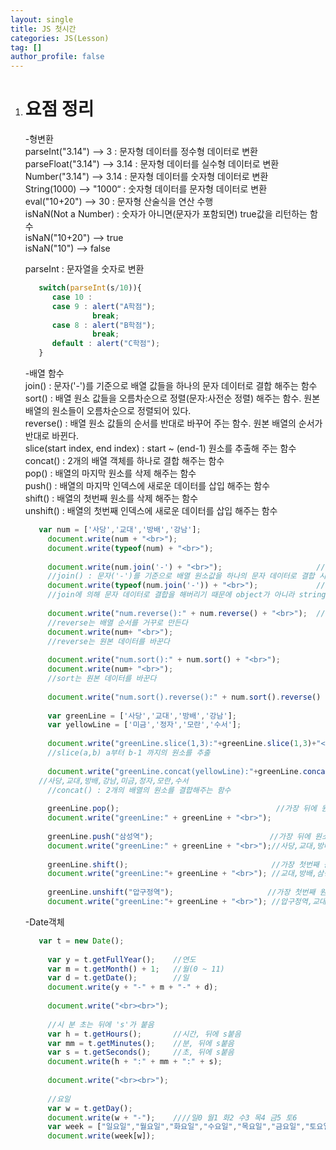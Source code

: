 ```yaml
---
layout: single
title: JS 첫시간
categories: JS(Lesson)
tag: []
author_profile: false
---
```


1. # 요점 정리

   -형변환   
   parseInt("3.14") --> 3 : 문자형 데이터를 정수형 데이터로 변환   
   parseFloat("3.14") --> 3.14 : 문자형 데이터를 실수형 데이터로 변환   
   Number("3.14") --> 3.14 : 문자형 데이터를 숫자형 데이터로 변환   
   String(1000) --> "1000“ : 숫자형 데이터를 문자형 데이터로 변환   
   eval("10+20") --> 30 : 문자형 산술식을 연산 수행   
   isNaN(Not a Number) : 숫자가 아니면(문자가 포함되면) true값을 리턴하는 함수   
   isNaN("10+20") --> true   
   isNaN("10") --> false   

   parseInt : 문자열을 숫자로 변환   
   ```js
      switch(parseInt(s/10)){
         case 10 :
         case 9 : alert("A학점");
                  break;
         case 8 : alert("B학점");
                  break;
         default : alert("C학점");
      }
   ```   

   -배열 함수   
   join() : 문자('-')를 기준으로 배열 값들을 하나의 문자 데이터로 결합 해주는 함수   
   sort() : 배열 원소 값들을 오름차순으로 정렬(문자:사전순 정렬) 해주는 함수. 원본 배열의 원소들이 오름차순으로 정렬되어 있다.   
   reverse() : 배열 원소 값들의 순서를 반대로 바꾸어 주는 함수. 원본 배열의 순서가 반대로 바뀐다.   
   slice(start index, end index) : start ~ (end-1) 원소를 추출해 주는 함수   
   concat() : 2개의 배열 객체를 하나로 결합 해주는 함수   
   pop() : 배열의 마지막 원소를 삭제 해주는 함수   
   push() : 배열의 마지막 인덱스에 새로운 데이터를 삽입 해주는 함수   
   shift() : 배열의 첫번째 원소를 삭제 해주는 함수   
   unshift() : 배열의 첫번째 인덱스에 새로운 데이터를 삽입 해주는 함수   

   ```js
      var num = ['사당','교대','방배','강남'];
		document.write(num + "<br>");					                  //사당,교대,방배,강남
		document.write(typeof(num) + "<br>");			               //object
		
		document.write(num.join('-') + "<br>");			            //사당-교대-방배-강남
		//join() : 문자('-')를 기준으로 배열 원소값을 하나의 문자 데이터로 결합 시켜준다.
		document.write(typeof(num.join('-')) + "<br>");             //string
		//join에 의해 문자 데이터로 결합을 해버리기 때문에 object가 아니라 string이 나왔다
		
		document.write("num.reverse():" + num.reverse() + "<br>"); 	//강남,방배,교대,사당
		//reverse는 배열 순서를 거꾸로 만든다
		document.write(num+ "<br>");					                  //강남,방배,교대,사당
		//reverse는 원본 데이터를 바꾼다
		
		document.write("num.sort():" + num.sort() + "<br>");
		document.write(num+ "<br>");					                  //강남,방배,교대,사당
		//sort는 원본 데이터를 바꾼다
		
		document.write("num.sort().reverse():" + num.sort().reverse() + "<br>");	//사당,방배,교대,강남
		
		var greenLine = ['사당','교대','방배','강남'];
		var yellowLine = ['미금','정자','모란','수서'];
		
		document.write("greenLine.slice(1,3):"+greenLine.slice(1,3)+"<br>");       //교대,방배
		//slice(a,b) a부터 b-1 까지의 원소를 추출
		
		document.write("greenLine.concat(yellowLine):"+greenLine.concat(yellowLine)+"<br>"); 
      //사당,교대,방배,강남,미금,정자,모란,수서
		//concat() : 2개의 배열의 원소를 결합해주는 함수
		
		greenLine.pop();                                   //가장 뒤에 원소를 삭제
		document.write("greenLine:" + greenLine + "<br>");
		
		greenLine.push("삼성역");                          //가장 뒤에 원소를 삽입
		document.write("greenLine:" + greenLine + "<br>");//사당,교대,방배,삼성역
		
		greenLine.shift();                                //가장 첫번째 원소 삭제
		document.write("greenLine:"+ greenLine + "<br>"); //교대,방배,삼성역
		
		greenLine.unshift("압구정역");                     //가장 첫번째 원소에 삽입
		document.write("greenLine:"+ greenLine + "<br>"); //압구정역,교대,방배,삼성역
   ```   
   
   -Date객체   
   ```js
      var t = new Date();
		
		var y = t.getFullYear();	//연도
		var m = t.getMonth() + 1; 	//월(0 ~ 11)
		var d = t.getDate();		//일
		document.write(y + "-" + m + "-" + d);
		
		document.write("<br><br>");
		
		//시 분 초는 뒤에 's'가 붙음
		var h = t.getHours();		//시간, 뒤에 s붙음
		var mm = t.getMinutes();	//분, 뒤에 s붙음
		var s = t.getSeconds();		//초, 뒤에 s붙음
		document.write(h + ":" + mm + ":" + s);
		
		document.write("<br><br>");
		
		//요일
		var w = t.getDay();
		document.write(w + "-");	////일0 월1 화2 수3 목4 금5 토6
		var week = ["일요일","월요일","화요일","수요일","목요일","금요일","토요일"];
		document.write(week[w]);
   ```


   
